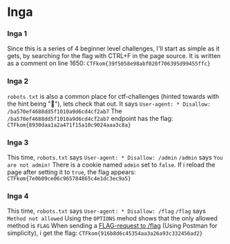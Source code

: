 # Inga

### Inga 1
Since this is a series of 4 beginner level challenges, I'll start as simple as it gets, by searching for the flag with CTRL+F in the page source.
It is written as a comment on line 1650:
`CTFkom{39f5058e98abf020f706395d99455ffc}`

### Inga 2
`robots.txt` is also a common place for ctf-challenges (hinted towards with the hint being "🤖"), lets check that out.
It says `User-agent: * Disallow: /ba570ef4688dd5f1010a9d6cd4cf2ab7`
The `/ba570ef4688dd5f1010a9d6cd4cf2ab7` endpoint has the flag:
`CTFkom{8930daa1a2a471f15a10c9024aaa3c8a}`

### Inga 3
This time, `robots.txt` says `User-agent: * Disallow: /admin`
`/admin` says `You are not admin!`
There is a cookie named `admin` set to `false`. If i reload the page after setting it to `true`, the flag appears:
`CTFkom{7e0b09ce06c965784865c4e1dc3ec9a5}`

### Inga 4
This time, `robots.txt` says `User-agent: * Disallow: /flag`
`/flag` says `Method not allowed`
Using the `OPTIONS` mehod shows that the only allowed method is `FLAG`
When sending a [FLAG-request to /flag](https://media1.giphy.com/media/v1.Y2lkPTc5MGI3NjExc2hvcnAxdTdleHZjN3Q3amRieGVmMWx5Z3Fjc25zbTNwcmZ0bWtrZCZlcD12MV9pbnRlcm5hbF9naWZfYnlfaWQmY3Q9Zw/1X7lCRp8iE0yrdZvwd/giphy.gif) (Using Postman for simplicity), i get the flag:
`CTFkom{916b8d6c45354aa3a26a93c332456ad2}`